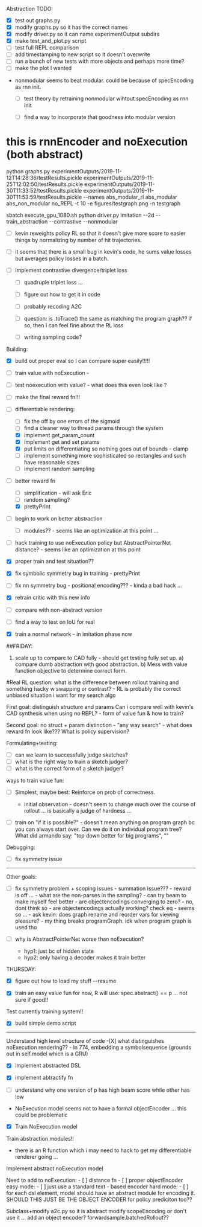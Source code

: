 Abstraction TODO:


- [X] test out graphs.py
- [X] modify graphs.py so it has the correct names
- [X] modify driver.py so it can name experimentOutput subdirs
- [X] make test_and_plot.py script 
- [ ] test full REPL comparison
- [ ] add timestamping to new script so it doesn't overwrite
- [ ] run a bunch of new tests with more objects and perhaps more time?
- [ ] make the plot I wanted

- nonmodular seems to beat modular. could be because of specEncoding as rnn init.
	- [ ] test theory by retraining nonmodular wihtout specEncoding as rnn init
	- [ ] find a way to incorporate that goodness into modular version


# this is rnnEncoder and noExecution (both abstract)
python graphs.py experimentOutputs/2019-11-12T14:28:36/testResults.pickle experimentOutputs/2019-11-25T12:02:50/testResults.pickle experimentOutputs/2019-11-30T11:33:52/testResults.pickle experimentOutputs/2019-11-30T11:53:59/testResults.pickle --names abs_modular_rl abs_modular abs_non_modular no_REPL -t 10 -e figures/testgraph.png -n testgraph



sbatch execute_gpu_1080.sh python driver.py imitation --2d --train_abstraction --contrastive --nonmodular


- [ ] kevin reweights policy RL so that it doesn't give more score to easier things by normalizing by number of hit trajectories.
- [ ] it seems that there is a small bug in kevin's code, he sums value losses but averages policy losses in a batch.


- [ ] implement contrastive divergence/triplet loss
	- [ ] quadruple triplet loss ...
	- [ ] figure out how to get it in code
	- [ ] probably recoding A2C
	- [ ] question: is .toTrace() the same as matching the program graph?? if so, then I can feel fine about the RL loss


	- [ ] writing sampling code?

Building:
- [X] build out proper eval so I can compare super easily!!!!!

- [ ] train value with noExecution - 
- [ ] test noexecution with value? - what does this even look like ?

- [ ] make the final reward fn!!!

- [ ] differentiable rendering:
	- [ ] fix the off by one errors of the sigmoid
	- [ ] find a cleaner way to thread params through the system
	- [X] implement get_param_count
	- [X] implement get and set params
	- [X] put limits on differentiating so nothing goes out of bounds - clamp
	- [ ] implement something more sophisticated so rectangles and such have reasonable sizes
	- [ ] implement random sampling

- [ ] better reward fn
	- [ ] simplification - will ask Eric
	- [ ] random sampling?
	- [X] prettyPrint

- [ ] begin to work on better abstraction
	- [ ] modules?? - seems like an optimization at this point ...

- [ ] hack training to use noExecution policy but AbstractPointerNet distance? - seems like an optimization at this point

- [X] proper train and test situation??

- [X] fix symbolic symmetry bug in training - prettyPrint
- [ ] fix nn symmetry bug - positional encoding??? - kinda a bad hack ...

- [X] retrain critic with this new info

- [ ] compare with non-abstract version
- [ ] find a way to test on IoU for real

- [X] train a normal network - in imitation phase now


##FRIDAY:

1) scale up to compare to CAD fully - should get testing fully set up.
	a) compare dumb abstraction with good abstraction.
	b) Mess with value function objective to determine correct form.


#Real RL question: what is the difference between rollout training and something hacky w swapping or contrast?
	- RL is probably the correct unbiased situation i want for my search algo


First goal: distinguish structure and params
	Can i compare well with kevin's CAD synthesis when using no REPL?
	- 	form of value fun & how to train?

Second goal: no struct + param distinction 
	- "any way search"
	- what does reward fn look like??? What is policy supervision?


Formulating+testing:
- [ ] can we learn to successfully judge sketches?
- [ ] what is the right way to train a sketch judger?
- [ ] what is the correct form of a sketch judger?

ways to train value fun:
- [ ] Simplest, maybe best: Reinforce on prob of correctness. 
	- initial observation - doesn't seem to change much over the course of rollout ... is basically a judge of hardness ...
- [ ] train on "if it is possible?" - doesn't mean anything on program graph bc you can always start over. Can we do it on individual program tree?
	What did armando say: "top down better for big programs", ""


Debugging:
- [ ] fix symmetry issue



***
Other goals:

- [ ] fix symmetry problem + scoping issues
		- summation issue???
		- reward is off ... 
		- what are the non-parses in the sampling?
		- can try beam to make myself feel better
		- are objectencodings converging to zero? - no, dont think so
		- are objectencodings actually working? check eq - seems so ... 
		- ask kevin: does graph rename and reorder vars for viewing pleasure?
		- my thing breaks programGraph. idk when program graph is used tho

- [ ] why is AbstractPointerNet worse than noExecution?
	- hyp1: just bc of hidden state
	- hyp2: only having a decoder makes it train better



THURSDAY:
- [X] figure out how to load my stuff --resume
- [X] train an easy value fun
	for now, R will use:
	spec.abstract() == p ... not sure if good!!


Test currently training system!!
- [X] build simple demo script


********
Understand high level structure of code
	-[X] what distinguishes noExecution rendering?? - ln 774, embedding a symbolsequence (grounds out in self.model which is a GRU)

- [X] implement abstracted DSL

- [X] implement abtractify fn

- [ ] understand why one version of p has high beam score while other has low

- NoExecution model seems not to have a formal objectEncoder ... this could be problematic
- [X] Train NoExecution model

Train abstraction modules!!
- there is an R function which i may need to hack to get my differentiable renderer going ... 

Implement abstract noExecution model

Need to add to noExecution:
	- [ ] distance fn
	- [ ] proper objectEncoder
		easy mode:
		- [ ] just use a standard text - based encoder
		hard mode:
		- [ ] for each dsl element, model should have an abstract module for encoding it. SHOULD THIS JUST BE THE OBJECT ENCODER for policy prediciton too??


Subclass+modify a2c.py so it is abstract
	modify scopeEncoding or don't use it ...
	add an object encoder?
	forwardsample.batchedRollout??





